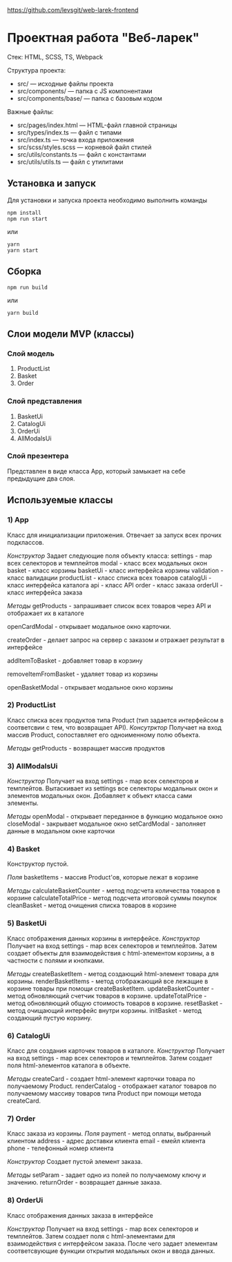 https://github.com/levsgit/web-larek-frontend

# Проектная работа "Веб-ларек"

Стек: HTML, SCSS, TS, Webpack

Структура проекта:
- src/ — исходные файлы проекта
- src/components/ — папка с JS компонентами
- src/components/base/ — папка с базовым кодом

Важные файлы:
- src/pages/index.html — HTML-файл главной страницы
- src/types/index.ts — файл с типами
- src/index.ts — точка входа приложения
- src/scss/styles.scss — корневой файл стилей
- src/utils/constants.ts — файл с константами
- src/utils/utils.ts — файл с утилитами

## Установка и запуск
Для установки и запуска проекта необходимо выполнить команды

```
npm install
npm run start
```

или

```
yarn
yarn start
```
## Сборка

```
npm run build
```

или

```
yarn build
```

## Слои модели MVP (классы)
### Слой модель
1) ProductList
2) Basket
3) Order

### Слой представления
1) BasketUi
2) CatalogUi
3) OrderUi
4) AllModalsUi

### Слой презентера
Представлен в виде класса App, который замыкает на себе предыдущие два слоя.

## Используемые классы
### 1) App
Класс для инициализации приложения. Отвечает за запуск всех прочих подклассов.

*Конструктор*
Задает следующие поля объекту класса:
settings - map всех селекторов и темплейтов
modal - класс всех модальных окон
basket - класс корзины
basketUi - класс интерфейса корзины
validation - класс валидации
productList - класс списка всех товаров
catalogUi - класс интерфейса каталога
api - класс API
order - класс заказа
orderUI - класс интерфейса заказа

*Методы*
getProducts - запрашивает список всех товаров через API и отображает их в каталоге

openCardModal - открывает модальное окно карточки.

createOrder - делает запрос на сервер с заказом и отражает результат в интерфейсе

addItemToBasket - добавляет товар в корзину

removeItemFromBasket - удаляет товар из корзины

openBasketModal - открывает модальное окно корзины

### 2) ProductList
Класс списка всех продуктов типа Product (тип задается интерфейсом в соответсвии с тем, что возвращает API).
*Консутрктор*
Получает на вход массив Product, сопоставляет его одноименному полю объекта.

*Методы*
getProducts - возвращает массив продуктов

### 3) AllModalsUi
*Конструктор*
Получает на вход settings - map всех селекторов и темплейтов. Вытаскивает из settings все селекторы модальных окон и элементов модальных окон. Добавляет к объект класса сами элементы.

*Методы*
openModal - открывает переданное в функцию модальное окно
closeModal - закрывает модальное окно
setCardModal - заполняет данные в модальном окне карточки

### 4) Basket
Конструктор пустой.

*Поля*
basketItems - массив Product'ов, которые лежат в корзине

*Методы*
calculateBasketCounter - метод подсчета количества товаров в корзине
calculateTotalPrice - метод подсчета итоговой суммы покупок
cleanBasket - метод очищения списка товаров в корзине

### 5) BasketUi
Класс отображения данных корзины в интерфейсе.
*Конструктор*
Получает на вход settings - map всех селекторов и темплейтов. Затем создает объекты для взаимодействия с html-элементом корзины, а в частности с полями и кнопками.

*Методы*
createBasketItem - метод создающий html-элемент товара для корзины.
renderBasketItems - метод отображающий все лежащие в корзине товары при помощи createBasketItem.
updateBasketCounter - метод обновляющий счетчик товаров в корзине.
updateTotalPrice - метод обновляющий общую стоимость товаров в корзине.
resetBasket - метод очищающий интерфейс внутри корзины.
initBasket - метод создающий пустую корзину.

### 6) CatalogUi
Класс для создания карточек товаров в каталоге.
*Конструктор*
Получает на вход settings - map всех селекторов и темплейтов. Затем создает поля html-элементов каталога в объекте.

*Методы*
createCard - создает html-элемент карточки товара по получаемому Product.
renderCatalog - отображает каталог товаров по получаемому массиву товаров типа Product при помощи метода createCard.

### 7) Order
Класс заказа из корзины.
*Поля*
payment - метод оплаты, выбранный клиентом
address - адрес доставки клиента
email - емейл клиента
phone - телефонный номер клиента

*Конструктор*
Создает пустой элемент заказа.

*Методы*
setParam - задает одно из полей по получаемому ключу и значению.
returnOrder - возвращает данные заказа.

### 8) OrderUi
Класс отображения данных заказа в интерфейсе

*Конструктор*
Получает на вход settings - map всех селекторов и темплейтов. Затем создает поля с html-элементами для взаимодействия с интерфейсом заказа. После чего задает элементам соответсвующие функции открытия модальных окон и ввода данных.

